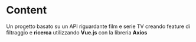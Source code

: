 # Content
Un progetto basato su un API riguardante film e serie TV creando feature di filtraggio e **ricerca** utilizzando **Vue.js** con la libreria **Axios**


